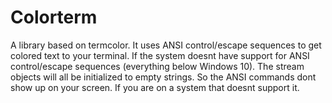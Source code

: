 # Colorterm
A library based on termcolor. It uses ANSI control/escape sequences to get colored text to your terminal. If the system doesnt have support for ANSI control/escape sequences (everything below Windows 10). The stream objects will all be initialized to empty strings. So the ANSI commands dont show up on your screen. If you are on a system that doesnt support it.
